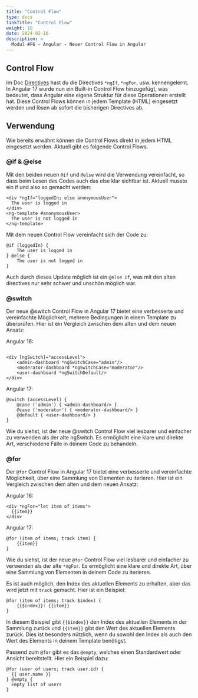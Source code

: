 ```yaml
---
title: "Control Flow"
type: docs
linkTitle: "Control Flow"
weight: 10
date: 2024-02-16
description: >
  Modul #F6 - Angular - Neuer Control Flow in Angular
---
```


## Control Flow

Im Doc [Directives](./02_8_angular_directives) hast du die Directives `*ngIf`, `*ngFor`, usw. kennengelernt.
In Angular 17 wurde nun ein Built-in Control Flow hinzugefügt, was bedeutet, dass Angular eine eigene Struktur für diese Operationen erstellt hat.
Diese Control Flows können in jedem Template (HTML) eingesetzt werden und lösen ab sofort die bisherigen Directives ab.

## Verwendung

Wie bereits erwähnt können die Control Flows direkt in jedem HTML eingesetzt werden. Aktuell gibt es folgende Control Flows.

### @if & @else

Mit den beiden neuen `@if` und `@else` wird die Verwendung vereinfacht, so dass beim Lesen des Codes auch das else klar sichtbar ist. Aktuell musste ein if und also so gemacht werden:

```angular17html
<div *ngIf="loggedIn; else anonymousUser">
  The user is logged in
</div>
<ng-template #anonymousUser>
  The user is not logged in
</ng-template>
```

Mit dem neuen Control Flow vereinfacht sich der Code zu:

```angular17html
@if (loggedIn) {
    The user is logged in
} @else {
    The user is not logged in
}
```

Auch durch dieses Update möglich ist ein `@else if`, was mit den alten directives nur sehr schwer und unschön möglich war.

### @switch

Der neue @switch Control Flow in Angular 17 bietet eine verbesserte und vereinfachte Möglichkeit, mehrere Bedingungen in einem Template zu überprüfen.
Hier ist ein Vergleich zwischen dem alten und dem neuen Ansatz:

Angular 16:

```angular17html

<div [ngSwitch]="accessLevel">
    <admin-dashboard *ngSwitchCase="admin"/>
    <moderator-dashboard *ngSwitchCase="moderator"/>
    <user-dashboard *ngSwitchDefault/>
</div>
```

Angular 17:

```angular17html
@switch (accessLevel) {
    @case ('admin') { <admin-dashboard/> }
    @case ('moderator') { <moderator-dashboard/> }
    @default { <user-dashboard/> }
}
```

Wie du siehst, ist der neue @switch Control Flow viel lesbarer und einfacher zu verwenden als der alte ngSwitch.
Es ermöglicht eine klare und direkte Art, verschiedene Fälle in deinem Code zu behandeln.

### @for

Der `@for` Control Flow in Angular 17 bietet eine verbesserte und vereinfachte Möglichkeit, über eine Sammlung von Elementen zu iterieren.
Hier ist ein Vergleich zwischen dem alten und dem neuen Ansatz:

Angular 16:

```angular17html
<div *ngFor="let item of items">
  {{item}}
</div>
```

Angular 17:

```angular17html
@for (item of items; track item) {
    {{item}}
}
```

Wie du siehst, ist der neue `@for` Control Flow viel lesbarer und einfacher zu verwenden als der alte `*ngFor`.
Es ermöglicht eine klare und direkte Art, über eine Sammlung von Elementen in deinem Code zu iterieren.

Es ist auch möglich, den Index des aktuellen Elements zu erhalten, aber das wird jetzt mit `track` gemacht. Hier ist ein Beispiel:

```angular17html
@for (item of items; track $index) {
    {{$index}}: {{item}}
}
```

In diesem Beispiel gibt `{{$index}}` den Index des aktuellen Elements in der Sammlung zurück und `{{item}}` gibt den Wert des aktuellen Elements zurück.
Dies ist besonders nützlich, wenn du sowohl den Index als auch den Wert des Elements in deinem Template benötigst.

Passend zum `@for` gibt es das `@empty`, welches einen Standardwert oder Ansicht bereitstellt. Hier ein Beispiel dazu:

```angular17html
@for (user of users; track user.id) {
  {{ user.name }}
} @empty {
  Empty list of users
}
```

